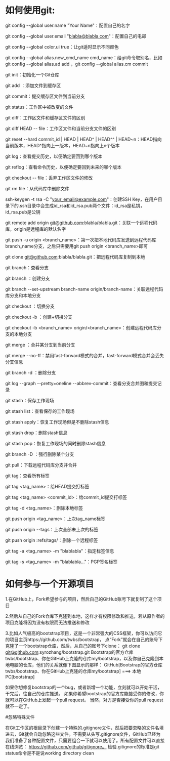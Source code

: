 # 如何使用git:

git config --global user.name "Your Name"：配置自己的名字

git config --global user.email "blabla@blabla.com"：配置自己的电邮

git config --global color.ui true：让git适时显示不同颜色

git config --global alias.new_cmd_name cmd_name：给git命令取别名，比如git config --global alias.ad add
，git config --global alias.cm commit

git init：初始化一个Git仓库

git add <file>：添加文件到缓存区

git commit：提交缓存区文件到当前分支

git status：工作区中被改变的文件

git diff：工作区文件和缓存区文件的区别

git diff HEAD -- file：工作区文件和当前分支文件的区别

git reset --hard commit_id | HEAD | HEAD^ | HEAD^^ | HEAD~n：HEAD指向当前版本，HEAD^指向上一版本，HEAD~n指向上n个版本

git log：查看提交历史，以便确定要回到哪个版本

git reflog：查看命令历史，以便确定要回到未来的哪个版本

git checkout -- file：丢弃工作区文件的修改

git rm file：从代码库中删除文件

ssh-keygen -t rsa -C "your_email@example.com"：创建SSH Key，在用户目录下的.ssh目录中会生成id_rsa和id_rsa.pub两个文件：id_rsa是私钥，id_rsa.pub是公钥

git remote add origin git@github.com:blabla/blabla.git：关联一个远程代码库，origin是远程库的默认名字

git push -u origin <branch_name>：第一次把本地代码库发送到远程代码库branch_name分支，之后只需要用git push origin <branch_name>即可

git clone git@github.com:blabla/blabla.git：把远程代码库复制到本地

git branch：查看分支

git branch <name>：创建分支

git branch --set-upstream branch-name origin/branch-name：关联远程代码库分支和本地分支

git checkout <name>：切换分支

git checkout -b <name>：创建+切换分支

git checkout -b <branch_name> origin/<branch_name>：创建远程代码库分支的本地分支

git merge <name>：合并某分支到当前分支

git merge --no-ff：禁用fast-forward模式的合并，fast-forward模式合并会丢失分支信息

git branch -d <name>：删除分支

git log --graph --pretty=oneline --abbrev-commit：查看分支合并图和提交记录

git stash：保存工作现场

git stash list：查看保存的工作现场

git stash apply：恢复工作现场但是不删除stash信息

git stash drop：删除stash信息

git stash pop：恢复工作现场的同时删除stash信息

git branch -D <name>：强行删除某个分支

git pull：下载远程代码库分支并合并

git tag：查看所有标签

git tag <tag_name>：给HEAD提交打标签

git tag <tag_name> <commit_id>：给commit_id提交打标签

git tag -d <tag_name>：删除本地标签

git push origin <tag_name>：上次tag_name标签

git push origin --tags：上次全部未上次的标签

git push origin :refs/tags/<tagname>：删除一个远程标签

git tag -a <tag_name> -m "blablabla"：指定标签信息

git tag -s <tag_name> -m "blablabla..."：PGP签名标签

# 如何参与一个开源项目

  1.在GitHub上，Fork希望参与的项目，然后自己的GitHub账号下就复制了这个项目

  2.然后从自己的Fork仓库下克隆到本地，这样才有权限修改和推送，若从原作者的项目克隆将因为没有权限而无法推送和修改

  3.比如人气极高的bootstrap项目，这是一个非常强大的CSS框架，你可以访问它的项目主页https://github.com/twbs/bootstrap， 点“Fork”就会在自己的账号下克隆了一个bootstrap仓库，然后，从自己的账号下clone：
        git clone git@github.com:syrozhang/bootstrap.git
  Bootstrap的官方仓库twbs/bootstrap、你在GitHub上克隆的仓库my/bootstrap，以及你自己克隆到本地电脑的仓库，他们的关系就像下图显示的那样：
    GitHub[Bootstrap的官方仓库twbs/bootstrap、你在GitHub上克隆的仓库my/bootstrap] ===> 本地PC[bootstrap]

如果你想修复bootstrap的一个bug，或者新增一个功能，立刻就可以开始干活，干完后，往自己的仓库推送。
如果你希望bootstrap的官方库能接受你的修改，你就可以在GitHub上发起一个pull request。
当然，对方是否接受你的pull request就不一定了。

#忽略特殊文件

在Git工作区的根目录下创建一个特殊的.gitignore文件，然后把要忽略的文件名填进去，Git就会自动忽略这些文件。不需要从头写.gitignore文件，GitHub已经为我们准备了各种配置文件，只需要组合一下就可以使用了。所有配置文件可以直接在线浏览： https://github.com/github/gitignore。
检验.gitignore的标准是git status命令是不是说working directory clean
